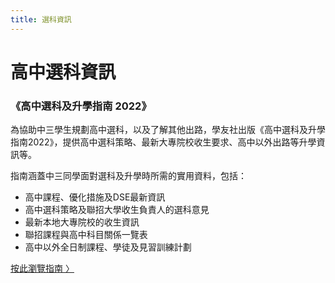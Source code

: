 ```yaml
---
title: 選科資訊
---
```


# 高中選科資訊

### 《高中選科及升學指南 2022》
為協助中三學生規劃高中選科，以及了解其他出路，學友社出版《高中選科及升學指南2022》，提供高中選科策略、最新大專院校收生要求、高中以外出路等升學資訊等。

指南涵蓋中三同學面對選科及升學時所需的實用資料，包括：
- 高中課程、優化措施及DSE最新資訊
- 高中選科策略及聯招大學收生負責人的選科意見
- 最新本地大專院校的收生資訊
- 聯招課程與高中科目關係一覽表
- 高中以外全日制課程、學徒及見習訓練計劃

<a href="/career/guide" class="w3-button w3-white w3-border w3-border-green w3-round-xlarge no-hover-underline">按此瀏覽指南 &#x232A;</a>
